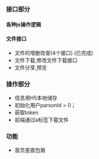 ### 接口部分
#### 各种js操作逻辑

#### 文件接口
* 文件的增删改查(4个接口) (已完成)
* 文件下载,修改文件下载接口
* 文件分享,预览

### 操作部分
* 信息用H5本地储存
* 初始化用户parsonId = 0；
* 获取token
* 前端通过a标签下载文件

### 功能
* 首页差面包屑